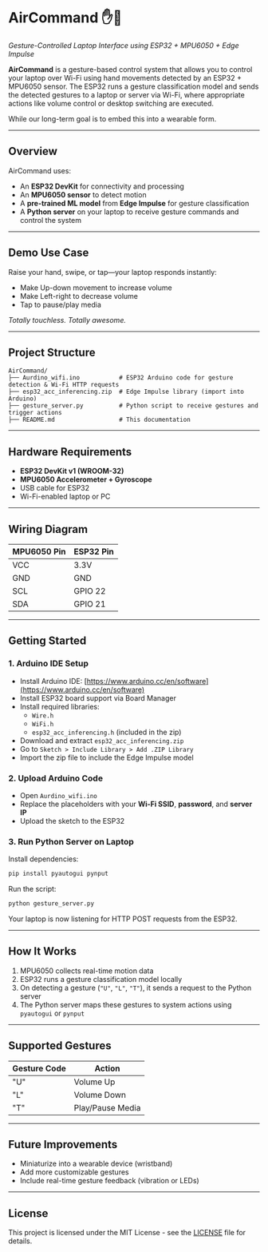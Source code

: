 # AirCommand ✋📶
*Gesture-Controlled Laptop Interface using ESP32 + MPU6050 + Edge Impulse*

**AirCommand** is a gesture-based control system that allows you to control your laptop over Wi-Fi using hand movements detected by an ESP32 + MPU6050 sensor. The ESP32 runs a gesture classification model and sends the detected gestures to a laptop or server via Wi-Fi, where appropriate actions like volume control or desktop switching are executed.

While our long-term goal is to embed this into a wearable form.

---

## Overview
AirCommand uses:
- An **ESP32 DevKit** for connectivity and processing  
- An **MPU6050 sensor** to detect motion  
- A **pre-trained ML model** from **Edge Impulse** for gesture classification  
- A **Python server** on your laptop to receive gesture commands and control the system

---

## Demo Use Case
Raise your hand, swipe, or tap—your laptop responds instantly:
- Make Up-down movement to increase volume  
- Make Left-right to decrease volume
- Tap to pause/play media  

*Totally touchless. Totally awesome.*

---

## Project Structure
```
AirCommand/
├── Aurdino_wifi.ino           # ESP32 Arduino code for gesture detection & Wi-Fi HTTP requests
├── esp32_acc_inferencing.zip  # Edge Impulse library (import into Arduino)
├── gesture_server.py          # Python script to receive gestures and trigger actions
├── README.md                  # This documentation
```

---

## Hardware Requirements
- **ESP32 DevKit v1 (WROOM-32)**
- **MPU6050 Accelerometer + Gyroscope**
- USB cable for ESP32  
- Wi-Fi-enabled laptop or PC  

---

## Wiring Diagram
| MPU6050 Pin | ESP32 Pin |
|-------------|-----------|
| VCC         | 3.3V      |
| GND         | GND       |
| SCL         | GPIO 22   |
| SDA         | GPIO 21   |

---

## Getting Started
### 1. Arduino IDE Setup
- Install Arduino IDE: [https://www.arduino.cc/en/software](https://www.arduino.cc/en/software)
- Install ESP32 board support via Board Manager
- Install required libraries:
  - `Wire.h`
  - `WiFi.h`
  - `esp32_acc_inferencing.h` (included in the zip)
- Download and extract `esp32_acc_inferencing.zip`
- Go to `Sketch > Include Library > Add .ZIP Library`
- Import the zip file to include the Edge Impulse model

### 2. Upload Arduino Code
- Open `Aurdino_wifi.ino`
- Replace the placeholders with your **Wi-Fi SSID**, **password**, and **server IP**
- Upload the sketch to the ESP32

### 3. Run Python Server on Laptop
Install dependencies:
```bash
pip install pyautogui pynput
```

Run the script:
```bash
python gesture_server.py
```

Your laptop is now listening for HTTP POST requests from the ESP32.

---

## How It Works
1. MPU6050 collects real-time motion data
2. ESP32 runs a gesture classification model locally
3. On detecting a gesture (`"U"`, `"L"`, `"T"`), it sends a request to the Python server
4. The Python server maps these gestures to system actions using `pyautogui` or `pynput`

---

## Supported Gestures
| Gesture Code | Action               |
|--------------|----------------------|
| "U"          | Volume Up            |
| "L"          | Volume Down          |
| "T"          | Play/Pause Media     |

---

## Future Improvements
- Miniaturize into a wearable device (wristband)  
- Add more customizable gestures  
- Include real-time gesture feedback (vibration or LEDs)  

---

## License
This project is licensed under the MIT License - see the [LICENSE](LICENSE) file for details.
